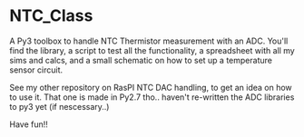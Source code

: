 NTC_Class
=========

A Py3 toolbox to handle NTC Thermistor measurement with an ADC.
You'll find the library, a script to test all the functionality,
a spreadsheet with all my sims and calcs, and a small schematic on
how to set up a temperature sensor circuit.

See my other repository on RasPI NTC DAC handling, to get an idea on
how to use it. That one is made in Py2.7 tho.. haven't re-written the
ADC libraries to py3 yet (if nescessary..)

Have fun!!
